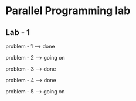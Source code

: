 Parallel Programming lab
========================

Lab - 1
-------------

problem - 1  --> done

problem - 2  --> going on

problem - 3  --> done

problem - 4  --> done

problem - 5  --> going on
